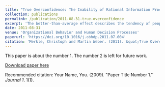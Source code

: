 ```yaml
---
title: "True Overconfidence: The Inability of Rational Information Processing to Account for Apparent Overconfidence"
collection: publications
permalink: /publication/2011-08-31-true-overconfidence
excerpt: 'The better-than-average effect describes the tendency of people to perceive their skills and virtues as being above average. We derive a new experimental paradigm to distinguish between two possible explanations for the effect, namely rational information processing and overconfidence. Experiment participants evaluate their relative position within the population by stating their complete belief distribution. This approach sidesteps recent methodology concerns associated with previous research. We find that people hold beliefs about their abilities in different domains and tasks which are inconsistent with rational information processing. Both on an aggregated and an individual level, they show considerable overplacement. We conclude that overconfidence is not only apparent overconfidence but rather the consequence of a psychological bias.'
date: 2011-08-31
venue: 'Organizational Behavior and Human Decision Processes'
paperurl: 'https://doi.org/10.1016/j.obhdp.2011.07.004'
citation: 'Merkle, Christoph and Martin Weber. (2011). &quot;True Overconfidence: The Inability of Rational Information Processing to Account for Apparent Overconfidence.&quot; <i>Organizational Behavior and Human Decision Processes</i>. 116(2), 262-271.'
---
```

This paper is about the number 1. The number 2 is left for future work.

[Download paper here](http://academicpages.github.io/files/paper1.pdf)

Recommended citation: Your Name, You. (2009). "Paper Title Number 1." <i>Journal 1</i>. 1(1).

